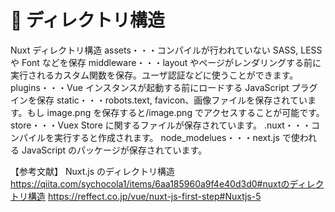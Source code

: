 # 🚫 ディレクトリ構造

Nuxt ディレクトリ構造
assets・・・コンパイルが行われていない SASS, LESS や Font などを保存
middleware・・・layout やページがレンダリングする前に実行されるカスタム関数を保存。ユーザ認証などに使うことができます。
plugins・・・Vue インスタンスが起動する前にロードする JavaScript プラグインを保存
static・・・robots.text, favicon、画像ファイルを保存されています。もし image.png を保存すると/image.png でアクセスすることが可能です。
store・・・Vuex Store に関するファイルが保存されています。
.nuxt・・・コンパイルを実行すると作成されます。
node_modelues・・・next.js で使われる JavaScript のパッケージが保存されています。

【参考文献】
Nuxt.js のディレクトリ構造
https://qiita.com/sychocola1/items/6aa185960a9f4e40d3d0#nuxtのディレクトリ構造
https://reffect.co.jp/vue/nuxt-js-first-step#Nuxtjs-5
